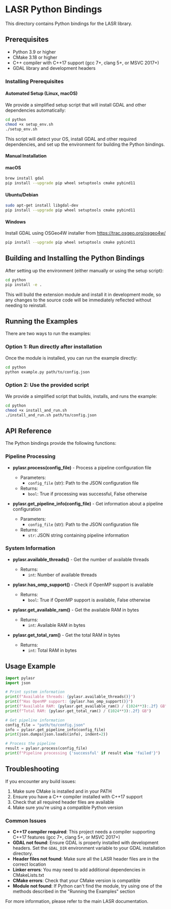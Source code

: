 # LASR Python Bindings

This directory contains Python bindings for the LASR library.

## Prerequisites

- Python 3.9 or higher
- CMake 3.18 or higher
- C++ compiler with C++17 support (gcc 7+, clang 5+, or MSVC 2017+)
- GDAL library and development headers

### Installing Prerequisites

#### Automated Setup (Linux, macOS)
We provide a simplified setup script that will install GDAL and other dependencies automatically:

```bash
cd python
chmod +x setup_env.sh
./setup_env.sh
```

This script will detect your OS, install GDAL and other required dependencies, and set up the environment for building the Python bindings.

#### Manual Installation

#### macOS
```bash
brew install gdal
pip install --upgrade pip wheel setuptools cmake pybind11
```

#### Ubuntu/Debian
```bash
sudo apt-get install libgdal-dev
pip install --upgrade pip wheel setuptools cmake pybind11
```

#### Windows
Install GDAL using OSGeo4W installer from https://trac.osgeo.org/osgeo4w/
```bash
pip install --upgrade pip wheel setuptools cmake pybind11
```

## Building and Installing the Python Bindings

After setting up the environment (either manually or using the setup script):

```bash
cd python
pip install -e .
```

This will build the extension module and install it in development mode, so any changes to the source code will be immediately reflected without needing to reinstall.

## Running the Examples

There are two ways to run the examples:

### Option 1: Run directly after installation
Once the module is installed, you can run the example directly:

```bash
cd python
python example.py path/to/config.json
```

### Option 2: Use the provided script
We provide a simplified script that builds, installs, and runs the example:

```bash
cd python
chmod +x install_and_run.sh
./install_and_run.sh path/to/config.json
```

## API Reference

The Python bindings provide the following functions:

### Pipeline Processing

- **pylasr.process(config_file)** - Process a pipeline configuration file
  - Parameters:
    - `config_file` (str): Path to the JSON configuration file
  - Returns:
    - `bool`: True if processing was successful, False otherwise

- **pylasr.get_pipeline_info(config_file)** - Get information about a pipeline configuration
  - Parameters:
    - `config_file` (str): Path to the JSON configuration file
  - Returns:
    - `str`: JSON string containing pipeline information

### System Information

- **pylasr.available_threads()** - Get the number of available threads
  - Returns:
    - `int`: Number of available threads

- **pylasr.has_omp_support()** - Check if OpenMP support is available
  - Returns:
    - `bool`: True if OpenMP support is available, False otherwise

- **pylasr.get_available_ram()** - Get the available RAM in bytes
  - Returns:
    - `int`: Available RAM in bytes

- **pylasr.get_total_ram()** - Get the total RAM in bytes
  - Returns:
    - `int`: Total RAM in bytes

## Usage Example

```python
import pylasr
import json

# Print system information
print(f"Available threads: {pylasr.available_threads()}")
print(f"Has OpenMP support: {pylasr.has_omp_support()}")
print(f"Available RAM: {pylasr.get_available_ram() / (1024**3):.2f} GB")
print(f"Total RAM: {pylasr.get_total_ram() / (1024**3):.2f} GB")

# Get pipeline information
config_file = "path/to/config.json"
info = pylasr.get_pipeline_info(config_file)
print(json.dumps(json.loads(info), indent=2))

# Process the pipeline
result = pylasr.process(config_file)
print(f"Pipeline processing {'successful' if result else 'failed'}")
```

## Troubleshooting

If you encounter any build issues:

1. Make sure CMake is installed and in your PATH
2. Ensure you have a C++ compiler installed with C++17 support
3. Check that all required header files are available
4. Make sure you're using a compatible Python version

### Common Issues

- **C++17 compiler required**: This project needs a compiler supporting C++17 features (gcc 7+, clang 5+, or MSVC 2017+)
- **GDAL not found**: Ensure GDAL is properly installed with development headers. Set the `GDAL_DIR` environment variable to your GDAL installation directory.
- **Header files not found**: Make sure all the LASR header files are in the correct location
- **Linker errors**: You may need to add additional dependencies in CMakeLists.txt
- **CMake errors**: Check that your CMake version is compatible
- **Module not found**: If Python can't find the module, try using one of the methods described in the "Running the Examples" section

For more information, please refer to the main LASR documentation. 